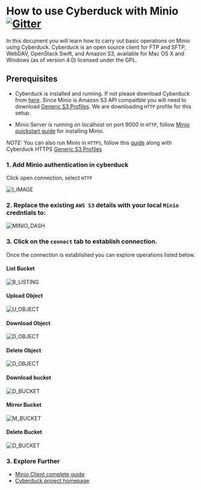 # How to use Cyberduck with Minio [![Gitter](https://badges.gitter.im/Join%20Chat.svg)](https://gitter.im/minio/minio?utm_source=badge&utm_medium=badge&utm_campaign=pr-badge&utm_content=badge)

In this document you will learn how to carry out basic operations on Minio using Cyberduck. Cyberduck is an open source client for FTP and SFTP, WebDAV, OpenStack Swift, and Amazon S3, available for Mac OS X and Windows (as of version 4.0) licensed under the GPL. 

## Prerequisites

* Cyberduck is installed and running. If not please download Cyberduck from [here](https://cyberduck.io/). Since Minio is Amazon S3 API compaitble you will need to download [Generic S3 Profiles](https://trac.cyberduck.io/wiki/help/en/howto/s3#HTTP). We are downloading ``HTTP`` profile for this setup.

* Minio Server is running on localhost on port 9000 in ``HTTP``, follow [Minio quickstart guide](https://docs.minio.io/docs/minio-quickstart-guide) for installing Minio. 

_NOTE:_ You can also run Minio in ``HTTPS``, follow this [guide](https://docs.minio.io/docs/generate-let-s-encypt-certificate-using-concert-for-minio) along with Cyberduck HTTPS [Generic S3 Profiles](https://trac.cyberduck.io/wiki/help/en/howto/s3#HTTPS) 

### 1. Add Minio authentication in cyberduck

Click open connection, select ``HTTP``

![I_IMAGE](https://github.com/minio/cookbook/blob/master/docs/screenshots/cyberduck/defaultdashboard.jpg?raw=true)

### 2. Replace the existing ``AWS S3`` details with your local ``Minio`` credntials to:

![MINIO_DASH](https://github.com/minio/cookbook/blob/master/docs/screenshots/cyberduck/connecttominio.jpg?raw=true)

### 3. Click on the ``connect`` tab to establish connection.

Once the connection is established you can explore operations listed below.

#### List Bucket

![B_LISTING](https://github.com/minio/cookbook/blob/master/docs/screenshots/cyberduck/allbuckets.jpg?raw=true)

#### Upload Object

![U_OBJECT](https://github.com/minio/cookbook/blob/master/docs/screenshots/cyberduck/uploadobject.jpg?raw=true)

#### Download Object

![D_OBJECT](https://github.com/minio/cookbook/blob/master/docs/screenshots/cyberduck/downloadobject.jpg?raw=true)

#### Delete Object

![D_OBJECT](https://github.com/minio/cookbook/blob/master/docs/screenshots/cyberduck/deleteobject.jpg?raw=true)

#### Download bucket

![D_BUCKET](https://github.com/minio/cookbook/blob/master/docs/screenshots/cyberduck/downloadbucket.jpg?raw=true)

#### Mirror Bucket

![M_BUCKET](https://github.com/minio/cookbook/blob/master/docs/screenshots/cyberduck/mirror.jpg?raw=true)

#### Delete Bucket

![D_BUCKET](https://github.com/minio/cookbook/blob/master/docs/screenshots/cyberduck/deletebucket.jpg?raw=true)

### 3. Explore Further

* [Minio Client complete guide](https://docs.minio.io/docs/minio-client-complete-guide)
* [Cyberduck project homepage](https://cyberduck.io)


